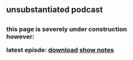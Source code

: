 <h2>unsubstantiated podcast<h2>


<h3><p> this page is severely under construction </br>
however:</p>
latest episde:
 <a href="https://drive.google.com/open?id=1I7_FazfhuS_fPLlBY5LAeyev7ST-BmVc">download</a> <a href="https://drive.google.com/open?id=1Iz_LX217rbJrxepXC9gZ-2duCeVHoiXJEo9UkxiWpqs">show notes</a>
